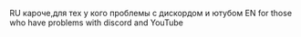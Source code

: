  RU кароче,для тех у кого проблемы с дискордом и ютубом
 EN for those who have problems with discord and YouTube
